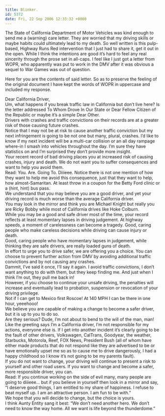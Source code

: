 ```yaml
---
title: Blinker.
id: 5372
date: Fri, 22 Sep 2006 12:33:32 +0000
---
```


The State of California Department of Motor Vehicles was kind enough to send me a (warning) care letter. They are worried that my driving skills or maybe habits could ultimately lead to my death. So well written is this pulp-based, Highway Runs Red intervention that I just had to share it, get it out in the open. While I think the intentions are good it’s hard to feel any real sincerity through the prose set in all-caps. I feel like I just got a letter from <span class="caps">WOPR</span>, who apparently was put to work in the <span class="caps">DMV</span> after it was obvious a sequel to War Games was out of question.  

Here for you are the contents of said letter. So as to preserve the feeling of the original document I have kept the words of WOPR in uppercase and included my response.



<div class="quote caps">Dear California Driver,</div>Um, what happens if you break traffic law in California but don’t live here? Is the letter addressed To Whom Drove In Our State or Dear Fellow Citizen of the Republic or maybe it’s a simple Dear Other.



<div class="quote caps">Drivers with crashes and traffic convictions on their records are at a greater risk of those causing future crashes.</div>Notice that I may not be at risk to cause another traffic conviction but my next infringement is going to be not one but many, plural, crashes. I’d like to know if my next incident will be a multi-car collision or an all day rampage where-in I smash into vehicles throughout the day. I’m sure they have statistics on and I’m surprised they don’t provide more insight.



<div class="quote caps">Your recent record of bad driving places you at increased risk of causing crashes, injury and death. We do not want you to suffer consequences and want to help you avoid them.</div>Read: You. Are. Going To. Diiieee. Notice there is not one mention of how they want to help me avoid this consequence, just that they want to help, how almost-Samaritan. At least throw in a coupon for the Betty Ford clinic or a (hint, hint) bus pass.



<div class="quote caps">We understand that you may believe you are a good driver, and yet your driving record is much worse than the average California driver.</div>You may look in the mirror and think you are Michael Knight but really you are Ricky Bobby while most of California drives like Hoke Colburn.



<div class="quote caps">While you may be a good and safe driver most of the time, your record reflects at least momentary lapses in driving judgement. At highway speeds, a moment of carelessness can become a tragedy. Good, caring people who make careless decisions while driving can cause injury or death.</div>Good, caring people who have momentary lapses in judgement, while thinking they are safe drivers, are really loaded guns of death.



<div class="quote caps">In effort to urge you to drive safer, we are offering you a choice. You can choose to prevent further action from DMV by avoiding additional traffic convictions and by not causing any crashes.</div>Dammit, I’ve said it once, I’ll say it again. I avoid traffic convictions, I don’t want anything to do with them, but they keep finding me. And just when I think I’m out, they pull me back in!



<div class="quote caps">However, if you choose to continue your unsafe driving, the penalties will increase and eventually lead to probation, suspension or revocation of your driving privilege.</div>Not if I can get to Mexico first Roscoe! At 140 <span class="caps">MPH</span> I can be there in one hour, yeeehooo!



<div class="quote caps">We believe you are capable of making a change to become a safer driver, but it is up to you to do so.</div>Are they serious? Dude, I’m not about to bend to the will of the man, man! Like the greeting says I’m a California driver, I’m not responsible for my actions, everyone else is. If I get into another incident it’s clearly going to be the fault of other drivers, Volkswagen, CalTrans, Goodyear, the weather, Starbucks, Motorola, Reef, <span class="caps">FOX</span> News, President Bush (all of whom have either made products that do not respond like they are advertised to be or have emotionally upset me so as to cause me to drive dangerously, I had a happy childhood so I know it’s not going to be my parents fault).



<div class="quote caps">If you do not want to change, your driving will continue to present a risk to yourself and other road users. If you want to change and become a safer, more responsible driver, you can.</div>Read: If you continue working on the side of evil many, many people are going to diiieee… but if you believe in yourself then look in a mirror and say, “I deserve good things, I am entitled to my share of happiness. I refuse to beat myself up. I am an attractive person. I am fun to be with.”



<div class="quote caps">We hope that you will decide to change, but the choice is yours.</div>I think Aunty Entity sang it best: “We don’t need another hero. We don’t need to know the way home. All we want is life beyond the thunderdome.”





